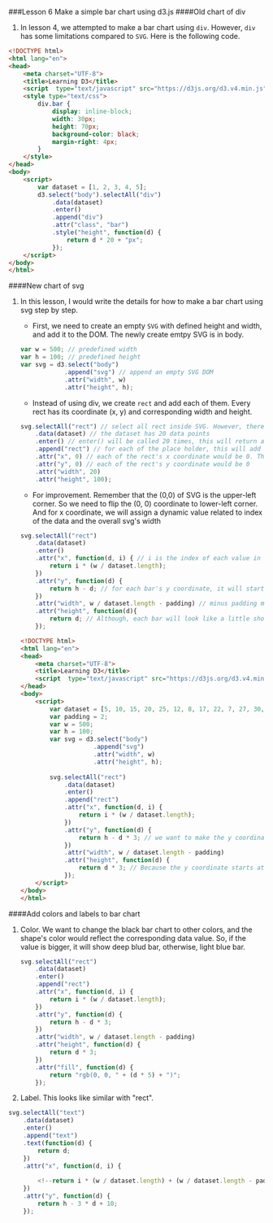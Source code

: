 ###Lesson 6 Make a simple bar chart using d3.js
####Old chart of div
1. In lesson 4, we attempted to make a bar chart using ```div```. However, ```div``` has some limitations compared to ```SVG```. Here is the following code.
```HTML
<!DOCTYPE html>
<html lang="en">
<head>
    <meta charset="UTF-8">
    <title>Learning D3</title>
    <script  type="text/javascript" src="https://d3js.org/d3.v4.min.js"></script>
    <style type="text/css">
        div.bar {
            display: inline-block;
            width: 30px;
            height: 70px;
            background-color: black;
            margin-right: 4px;
        }
    </style>
</head>
<body>
    <script>
        var dataset = [1, 2, 3, 4, 5];
        d3.select("body").selectAll("div")
            .data(dataset)
            .enter()
            .append("div")
            .attr("class", "bar")
            .style("height", function(d) {
                return d * 20 + "px";
            });
    </script>
</body>
</html>  
```
####New chart of svg
1. In this lesson, I would write the details for how to make a bar chart using svg step by step. 
    * First, we need to create an empty ```SVG``` with defined height and width, and add it to the DOM. The newly create emtpy SVG is in body.
    ```Javascript
    var w = 500; // predefined width
    var h = 100; // predefined height
    var svg = d3.select("body")
                .append("svg") // append an empty SVG DOM
                .attr("width", w)
                .attr("height", h);
    ```
    * Instead of using div, we create ```rect``` and add each of them. Every rect has its coordinate (x, y) and corresponding width and height.
    ```Javascript
    svg.selectAll("rect") // select all rect inside SVG. However, there isn't any rect, empty object will be returned. 
        .data(dataset) // the dataset has 20 data points
        .enter() // enter() will be called 20 times, this will return a place holder section for each of rect
        .append("rect") // for each of the place holder, this will add a rect and add it to DOM.
        .attr("x", 0) // each of the rect's x coordinate would be 0. This will create overlapping bars, we will improve it later
        .attr("y", 0) // each of the rect's y coordinate would be 0
        .attr("width", 20)
        .attr("height", 100);
    ```
    * For improvement. Remember that the (0,0) of SVG is the upper-left corner. So we need to flip the (0, 0) coordinate to lower-left corner. And for x coordinate, we will assign a dynamic value related to index of the data and the overall svg's width
    ```Javascript
    svg.selectAll("rect")
        .data(dataset)
        .enter()
        .attr("x", function(d, i) { // i is the index of each value in dataset
            return i * (w / dataset.length);
        })
        .attr("y", function(d) {
            return h - d; // for each bar's y coordinate, it will start at h - d
        })
        .attr("width", w / dataset.length - padding) // minus padding means that we need to leave some space between bars
        .attr("height", function(d){
            return d; // Although, each bar will look like a little short
        });
    ```

    ```HTML
    <!DOCTYPE html>
    <html lang="en">
    <head>
        <meta charset="UTF-8">
        <title>Learning D3</title>
        <script  type="text/javascript" src="https://d3js.org/d3.v4.min.js"></script>
    </head>
    <body>
        <script>
            var dataset = [5, 10, 15, 20, 25, 12, 8, 17, 22, 7, 27, 30, 13, 11, 19, 20, 29, 33, 31, 22];
            var padding = 2;
            var w = 500;
            var h = 100;
            var svg = d3.select("body")
                        .append("svg")
                        .attr("width", w)
                        .attr("height", h);
            
            svg.selectAll("rect")
                .data(dataset)
                .enter()
                .append("rect")
                .attr("x", function(d, i) {
                    return i * (w / dataset.length);
                })
                .attr("y", function(d) {
                    return h - d * 3; // we want to make the y coordinate start at h - d * 3
                })
                .attr("width", w / dataset.length - padding)
                .attr("height", function(d) {
                    return d * 3; // Because the y coordinate starts at h - d * 3, the height will be d * 3. Please make sure that d * 3 is smaller than the height of the whole SVG
                });
        </script>
    </body>
    </html> 
    ```
####Add colors and labels to bar chart
1. Color. We want to change the black bar chart to other colors, and the shape's color would reflect the corresponding data value. So, if the value is bigger, it will show deep blud bar, otherwise, light blue bar.
    ```Javascript
    svg.selectAll("rect")
        .data(dataset)
        .enter()
        .append("rect")
        .attr("x", function(d, i) {
            return i * (w / dataset.length);
        })
        .attr("y", function(d) {
            return h - d * 3;
        }) 
        .attr("width", w / dataset.length - padding)
        .attr("height", function(d) {
            return d * 3; 
        })
        .attr("fill", function(d) {
            return "rgb(0, 0, " + (d * 5) + ")";
        });
    ```

2. Label. This looks like similar with "rect".
```Javascript
svg.selectAll("text")
	.data(dataset)
	.enter()
	.append("text")
	.text(function(d) {
	    return d;
	})
	.attr("x", function(d, i) {
	
	    <!--return i * (w / dataset.length) + (w / dataset.length - padding) / 2;-->
	})
	.attr("y", function(d) {
	    return h - 3 * d + 10;
	});
```

